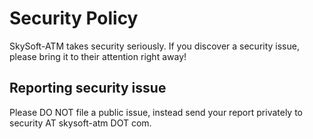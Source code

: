 # Security Policy

SkySoft-ATM takes security seriously. If you discover a security issue, please bring it to their attention right away!

## Reporting security issue

Please DO NOT file a public issue, instead send your report privately to security AT skysoft-atm DOT com.
